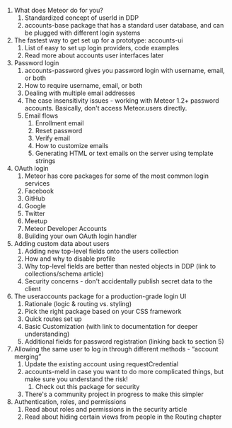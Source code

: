 1. What does Meteor do for you?
    1. Standardized concept of userId in DDP
    2. accounts-base package that has a standard user database, and can be plugged with different login systems
2. The fastest way to get set up for a prototype: accounts-ui
    1. List of easy to set up login providers, code examples
    2. Read more about accounts user interfaces later
3. Password login
    1. accounts-password gives you password login with username, email, or both
    2. How to require username, email, or both
    3. Dealing with multiple email addresses
    4. The case insensitivity issues - working with Meteor 1.2+ password accounts. Basically, don't access Meteor.users directly.
    5. Email flows
        1. Enrollment email
        2. Reset password
        3. Verify email
        4. How to customize emails
        5. Generating HTML or text emails on the server using template strings
4. OAuth login
    1. Meteor has core packages for some of the most common login services
    2. Facebook
    3. GitHub
    4. Google
    5. Twitter
    6. Meetup
    7. Meteor Developer Accounts
    8. Building your own OAuth login handler
5. Adding custom data about users
    1. Adding new top-level fields onto the users collection
    2. How and why to disable profile
    3. Why top-level fields are better than nested objects in DDP (link to collections/schema article)
    4. Security concerns - don't accidentally publish secret data to the client
6. The useraccounts package for a production-grade login UI
    1. Rationale (logic & routing vs. styling)
    2. Pick the right package based on your CSS framework
    3. Quick routes set up
    4. Basic Customization (with link to documentation for deeper understanding)
    5. Additional fields for password registration (linking back to section 5)
7. Allowing the same user to log in through different methods - “account merging”
    1. Update the existing account using requestCredential
    2. accounts-meld in case you want to do more complicated things, but make sure you understand the risk!
        1. Check out this package for security
    2. There's a community project in progress to make this simpler
8. Authentication, roles, and permissions
    1. Read about roles and permissions in the security article
    2. Read about hiding certain views from people in the Routing chapter
